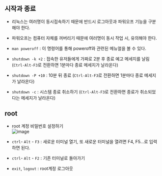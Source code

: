 
## 시작과 종료
- 리눅스는 여러명이 동시접속하기 때문에 반드시 로그아웃과 파워오프 기능을 구분해야 한다.

- 파워오프는 컴퓨터 자체를 꺼버리기 때문에 여러명이 동시 작업 시, 유의해야 한다.

- `man poweroff` : 이 명령어를 통해 poweroff와 관련된 메뉴얼을 볼 수 있다.

- `shutdown -k +2` : 접속한 유저들에게 가짜로 2분 후 종료 예고 메세지를 날림 (`Ctrl-Alt-F3`로 전환하면 1분마다 종료 메세지가 날라온다)

- `shutdown -P +10` : 10분 뒤 종료 (`Ctrl-Alt-F3`로 전환하면 1분마다 종료 메세지가 날라온다)

- `shutdown -c` : 시스템 종료 취소하기 (`Ctrl-Alt-F3`로 전환하면 종료가 취소되었다는 메세지가 날라온다)

## root
- root 계정 비밀번호 설정하기 <br>
  ![image](https://user-images.githubusercontent.com/77392444/112924527-4324ec00-914b-11eb-9285-2a8a5dcc83fe.png)

- `ctrl`- `Alt` - `F3` : 새로운 터미널 열기, 또 새로운 터미널을 열려면 F4, F5...로 입력하면 된다.

- `ctrl`- `Alt` - `F2` : 기존 터미널로 돌아가기

- `exit`, `logout` : root계정 로그아웃

